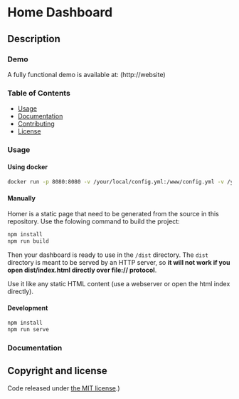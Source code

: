 # Home Dashboard

## Description

### Demo

A fully functional demo is available at: (http://website)

### Table of Contents

- [Usage](#usage)
- [Documentation](#documentation)
- [Contributing](#contributing)
- [License](#copyright-and-license)

### Usage

#### Using docker

```sh
docker run -p 8080:8080 -v /your/local/config.yml:/www/config.yml -v /your/local/assets/:/www/assets simbaja/homedash:latest
```

#### Manually

Homer is a static page that need to be generated from the source in this repository.
Use the folowing command to build the project:

```sh
npm install
npm run build
```

Then your dashboard is ready to use in the `/dist` directory.
The `dist` directory is meant to be served by an HTTP server, so **it will not work if you open dist/index.html directly over file:// protocol**.

Use it like any static HTML content (use a webserver or open the html index directly).

#### Development

```sh
npm install
npm run serve
```

### Documentation

## Copyright and license

Code released under [the MIT license](https://github.com/simbaja/homedash/blob/master/LICENSE).)
